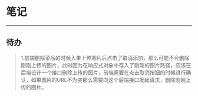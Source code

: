 # 笔记
<hr>

## 待办
> 1.前端删除菜品的时候入果上传图片后点击了取消添加，那么可能不会删除刚刚上传的图片，此时因为在响应式对象中存入了刚刚的图片路径，应该在后端设计一个接口删除上传的图片，前端需要在点击取消按钮的时候进行确认，如果图片的URL不为空那么需要向这个后端接口发起请求，删除刚刚上传的图片。